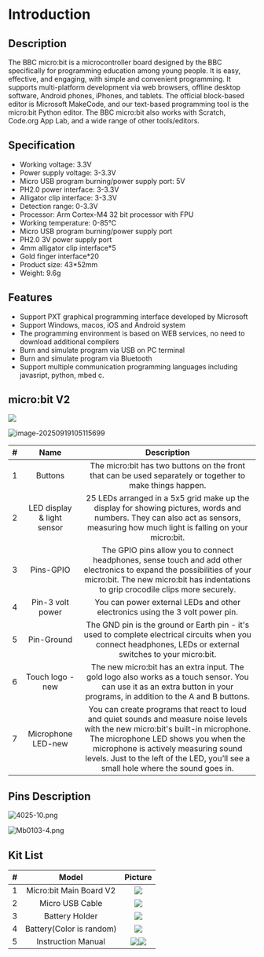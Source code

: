 # Introduction

## Description

The BBC micro:bit is a microcontroller board designed by the BBC specifically for programming education among young people. It is easy, effective, and engaging, with simple and convenient programming. It supports multi-platform development via web browsers, offline desktop software, Android phones, iPhones, and tablets. The official block-based editor is Microsoft MakeCode, and our text-based programming tool is the micro:bit Python editor. The BBC micro:bit also works with Scratch, Code.org App Lab, and a wide range of other tools/editors.

## Specification

- Working voltage: 3.3V
- Power supply voltage: 3-3.3V
- Micro USB program burning/power supply port: 5V
- PH2.0 power interface: 3-3.3V
- Alligator clip interface: 3-3.3V
- Detection range: 0-3.3V
- Processor: Arm Cortex-M4 32 bit processor with FPU
- Working temperature: 0-85℃
- Micro USB program burning/power supply port
- PH2.0 3V power supply port
- 4mm alligator clip interface*5
- Gold finger interface*20
- Product size: 43*52mm
- Weight: 9.6g

## Features

- Support PXT graphical programming interface developed by Microsoft
- Support Windows, macos, iOS and Android system
- The programming environment is based on WEB services, no need to download additional compilers
- Burn and simulate program via USB on PC terminal
- Burn and simulate program via Bluetooth
- Support multiple communication programming languages including javasript, python, mbed c.

## micro:bit V2

![](./images/4de361b622ac9bf5e8b9c3109a3935dd47b96167-1490x609.png)

![image-20250919105115699](./images/image-20250919105115699.png)


|  #   |            Name            |                         Description                          |
| :--: | :------------------------: | :----------------------------------------------------------: |
|  1   |          Buttons           | The micro:bit has two buttons on the front that can be used separately or together to make things happen. |
|  2   | LED display & light sensor | 25 LEDs arranged in a 5x5 grid make up the display for showing pictures, words and numbers. They can also act as sensors, measuring how much light is falling on your micro:bit. |
|  3   |         Pins-GPIO          | The GPIO pins allow you to connect headphones, sense touch and add other electronics to expand the possibilities of your micro:bit. The new micro:bit has indentations to grip crocodile clips more securely. |
|  4   |      Pin-3 volt power      | You can power external LEDs and other electronics using the 3 volt power pin. |
|  5   |         Pin-Ground         | The GND pin is the ground or Earth pin - it's used to complete electrical circuits when you connect headphones, LEDs or external switches to your micro:bit. |
|  6   |      Touch logo - new      | The new micro:bit has an extra input. The gold logo also works as a touch sensor. You can use it as an extra button in your programs, in addition to the A and B buttons. |
|  7   |     Microphone LED-new     | You can create programs that react to loud and quiet sounds and measure noise levels with the new micro:bit's built-in microphone. The microphone LED shows you when the microphone is actively measuring sound levels. Just to the left of the LED, you’ll see a small hole where the sound goes in. |

## Pins Description

![4025-10.png](./images/4025-10.png)

![Mb0103-4.png](./images/Mb0103-4.png)

## Kit List

|  #   |          Model           |                Picture                 |
| :--: | :----------------------: | :------------------------------------: |
|  1   | Micro:bit Main Board V2  |          ![](./images/1.png)           |
|  2   |     Micro USB Cable      |          ![](./images/2.png)           |
|  3   |      Battery Holder      |          ![](./images/3.png)           |
|  4   | Battery(Color is random) |          ![](./images/4.png)           |
|  5   |    Instruction Manual    | ![](./images/6.png)![](./images/5.png) |

